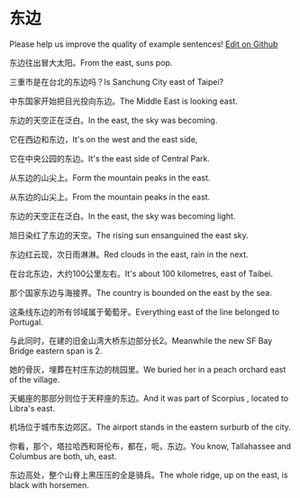 # 东边

Please help us improve the quality of example sentences! [Edit on Github](https://github.com/jiyushe/jiyu-example-sentence-source/blob/main/chinese/dongbian.md)

<p><span class="chinese">东边往出冒大太阳。</span><span class="english">From the east, suns pop.</span></p>

<p><span class="chinese">三重市是在台北的东边吗？</span><span class="english">Is Sanchung City east of Taipei?</span></p>

<p><span class="chinese">中东国家开始把目光投向东边。</span><span class="english">The Middle East is looking east.</span></p>

<p><span class="chinese">东边的天空正在泛白。</span><span class="english">In the east, the sky was becoming.</span></p>

<p><span class="chinese">它在西边和东边，</span><span class="english">It's on the west and the east side,</span></p>

<p><span class="chinese">它在中央公园的东边。</span><span class="english">It's the east side of Central Park.</span></p>

<p><span class="chinese">从东边的山尖上。</span><span class="english">Form the mountain peaks in the east.</span></p>

<p><span class="chinese">从东边的山尖上。</span><span class="english">From the mountain peaks in the east.</span></p>

<p><span class="chinese">东边的天空正在泛白。</span><span class="english">In the east, the sky was becoming light.</span></p>

<p><span class="chinese">旭日染红了东边的天空。</span><span class="english">The rising sun ensanguined the east sky.</span></p>

<p><span class="chinese">东边红云现，次日雨淋淋。</span><span class="english">Red clouds in the east, rain in the next.</span></p>

<p><span class="chinese">在台北东边，大约100公里左右。</span><span class="english">It's about 100 kilometres, east of Taibei.</span></p>

<p><span class="chinese">那个国家东边与海接界。</span><span class="english">The country is bounded on the east by the sea.</span></p>

<p><span class="chinese">这条线东边的所有邻域属于葡萄牙。</span><span class="english">Everything east of the line belonged to Portugal.</span></p>

<p><span class="chinese">与此同时，在建的旧金山湾大桥东边部分长2。</span><span class="english">Meanwhile the new SF Bay Bridge eastern span is 2.</span></p>

<p><span class="chinese">她的骨灰，埋葬在村庄东边的桃园里。</span><span class="english">We buried her in a peach orchard east of the village.</span></p>

<p><span class="chinese">天蝎座的那部分则位于天秤座的东边。</span><span class="english">And it was part of Scorpius , located to Libra's east.</span></p>

<p><span class="chinese">机场位于城市东边郊区。</span><span class="english">The airport stands in the eastern surburb of the city.</span></p>

<p><span class="chinese">你看，那个，塔拉哈西和哥伦布，都在，呃，东边。</span><span class="english">You know, Tallahassee and Columbus are both, uh, east.</span></p>

<p><span class="chinese">东边高处，整个山脊上黑压压的全是骑兵。</span><span class="english">The whole ridge, up on the east, is black with horsemen.</span></p>

